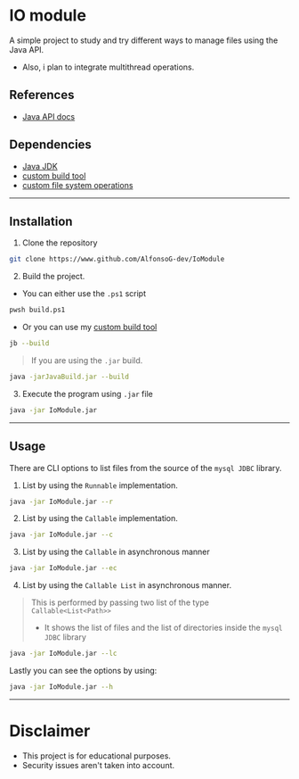 # IO module
A simple project to study and try different ways to manage files using the Java API.
- Also, i plan to integrate multithread operations.

## References
- [Java API docs](https://download.java.net/java/early_access/valhalla/docs/api/)

## Dependencies
- [Java JDK](https://www.oracle.com/java/technologies/downloads/)
- [custom build tool](https://github.com/AlfonsoG-dev/javaBuild)
- [custom file system operations](https://github.com/AlfonsoG-dev/filesManager)

---

## Installation

1. Clone the repository
```sh
git clone https://www.github.com/AlfonsoG-dev/IoModule
```
2. Build the project.
- You can either use the `.ps1` script
```sh
pwsh build.ps1
```
- Or you can use my [custom build tool](https://github.com/AlfonsoG-dev/javaBuild)
```sh
jb --build
```
> If you are using the `.jar` build.
```sh
java -jarJavaBuild.jar --build
```
3. Execute the program using `.jar` file
```sh
java -jar IoModule.jar
```

---

## Usage
There are CLI options to list files from the source of the `mysql JDBC` library.
1. List by using the `Runnable` implementation.
```sh
java -jar IoModule.jar --r
```
2. List by using the `Callable` implementation.
```sh
java -jar IoModule.jar --c
```
3. List by using the `Callable` in asynchronous manner
```sh
java -jar IoModule.jar --ec
```
4. List by using the `Callable List` in asynchronous manner.
> This is performed by passing two list of the type `Callable<List<Path>>`
>- It shows the list of files and the list of directories inside the `mysql JDBC` library
```sh
java -jar IoModule.jar --lc
```

Lastly you can see the options by using:
```sh
java -jar IoModule.jar --h
```

---

# Disclaimer
- This project is for educational purposes.
- Security issues aren't taken into account.
